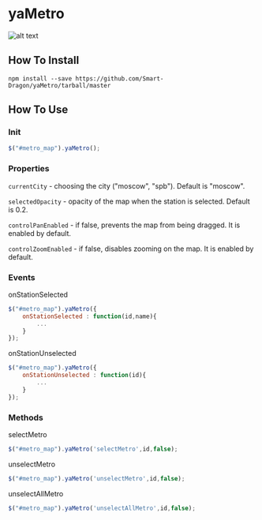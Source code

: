 # yaMetro
![alt text](http://smartdragon.ru/images/yametro_bg_width.png)
## How To Install
    npm install --save https://github.com/Smart-Dragon/yaMetro/tarball/master
## How To Use
### Init
```js
$("#metro_map").yaMetro();
```
### Properties
`currentCity` - choosing the city ("moscow", "spb"). Default is "moscow".

`selectedOpacity` - opacity of the map when the station is selected. Default is 0.2.

`controlPanEnabled` - if false, prevents the map from being dragged. It is enabled by default.

`controlZoomEnabled` - if false, disables zooming on the map. It is enabled by default.

### Events
onStationSelected
```js
$("#metro_map").yaMetro({
	onStationSelected : function(id,name){
		...
	}
});
```
onStationUnselected
```js
$("#metro_map").yaMetro({
	onStationUnselected : function(id){
		...
	}
});
```
### Methods
selectMetro
```js
$("#metro_map").yaMetro('selectMetro',id,false);
```
unselectMetro
```js
$("#metro_map").yaMetro('unselectMetro',id,false);
```
unselectAllMetro
```js
$("#metro_map").yaMetro('unselectAllMetro',id,false);
```
